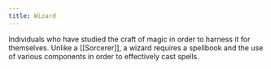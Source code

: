 ```yaml
---
title: Wizard
---
```

Individuals who have studied the craft of magic in order to harness it for themselves. Unlike a [[Sorcerer]], a wizard requires a spellbook and the use of various components in order to effectively cast spells. 